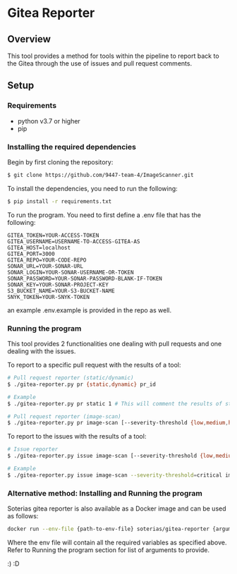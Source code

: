 # Gitea Reporter

## Overview

This tool provides a method for tools within the pipeline to report back to the Gitea through the use of issues and pull request comments.

## Setup

### Requirements

- python v3.7 or higher
- pip

### Installing the required dependencies

Begin by first cloning the repository:

```bash
$ git clone https://github.com/9447-team-4/ImageScanner.git
```

To install the dependencies, you need to run the following:

```bash
$ pip install -r requirements.txt
```

To run the program. You need to first define a .env file that has the following:

```.env
GITEA_TOKEN=YOUR-ACCESS-TOKEN
GITEA_USERNAME=USERNAME-TO-ACCESS-GITEA-AS
GITEA_HOST=localhost
GITEA_PORT=3000
GITEA_REPO=YOUR-CODE-REPO
SONAR_URL=YOUR-SONAR-URL
SONAR_LOGIN=YOUR-SONAR-USERNAME-OR-TOKEN
SONAR_PASSWORD=YOUR-SONAR-PASSWORD-BLANK-IF-TOKEN
SONAR_KEY=YOUR-SONAR-PROJECT-KEY
S3_BUCKET_NAME=YOUR-S3-BUCKET-NAME
SNYK_TOKEN=YOUR-SNYK-TOKEN
```

an example .env.example is provided in the repo as well.

### Running the program

This tool provides 2 functionalities one dealing with pull requests and one dealing with the issues.

To report to a specific pull request with the results of a tool:

```bash
# Pull request reporter (static/dynamic)
$ ./gitea-reporter.py pr {static,dynamic} pr_id

# Example
$ ./gitea-reporter.py pr static 1 # This will comment the results of static analysis on pull request id 1

# Pull request reporter (image-scan)
$ ./gitea-reporter.py pr image-scan [--severity-threshold {low,medium,high,critical}] base target pr_id
```

To report to the issues with the results of a tool:

```bash
# Issue reporter
$ ./gitea-reporter.py issue image-scan [--severity-threshold {low,medium,high,critical}] image

# Example
$ ./gitea-reporter.py issue image-scan --severity-threshold=critical image # This will create an issue detailing the issues of critical severity
```

### Alternative method: Installing and Running the program

Soterias gitea reporter is also available as a Docker image and can be used as follows:

```bash
docker run --env-file {path-to-env-file} soterias/gitea-reporter {arguments}
```

Where the env file will contain all the required variables as specified above.
Refer to Running the program section for list of arguments to provide.

:) :D
